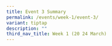 ```yaml
---
title: Event 3 Summary
permalink: /events/week-1/event-3/
variant: tiptap
description: ""
third_nav_title: Week 1 (20 24 March)
---
```

